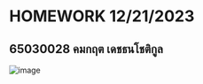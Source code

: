 # HOMEWORK 12/21/2023

## 65030028 คมกฤต เดชธนโชติกูล


![image](https://github.com/likunzz/03376836-OOP-2566-Week-04/assets/144196696/de79d3dc-3441-4acb-9f48-8e404ac73d01)

